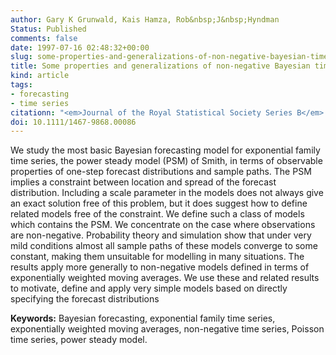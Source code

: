 ```yaml
---
author: Gary K Grunwald, Kais Hamza, Rob&nbsp;J&nbsp;Hyndman
Status: Published
comments: false
date: 1997-07-16 02:48:32+00:00
slug: some-properties-and-generalizations-of-non-negative-bayesian-time-series-models
title: Some properties and generalizations of non-negative Bayesian time series models
kind: article
tags:
- forecasting
- time series
citationn: "<em>Journal of the Royal Statistical Society Series B</em> <b>59</b>, 615-626"
doi: 10.1111/1467-9868.00086
---
```



We study the most basic Bayesian forecasting model for exponential family time series, the power steady model (PSM) of Smith, in terms of observable properties of one-step forecast distributions and sample paths. The PSM implies a constraint between location and spread of the forecast distribution. Including a scale parameter in the models does not always give an exact solution free of this problem, but it does suggest how to define related models free of the constraint. We define such a class of models which contains the PSM. We concentrate on the case where observations are non-negative. Probability theory and simulation show that under very mild conditions almost all sample paths of these models converge to some constant, making them unsuitable for modelling in many situations. The results apply more generally to non-negative models defined in terms of exponentially weighted moving averages. We use these and related results to motivate, define and apply very simple models based on directly specifying the forecast distributions

**Keywords:** Bayesian forecasting, exponential family time series, exponentially weighted moving averages, non-negative time series, Poisson time series, power steady model.


